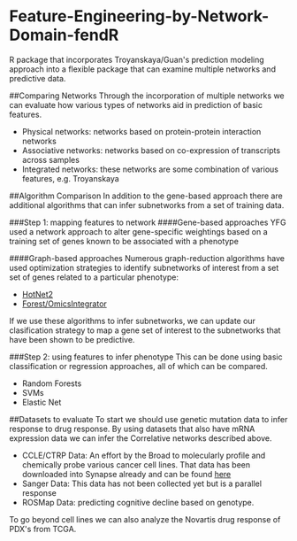 # Feature-Engineering-by-Network-Domain-fendR
R package that incorporates Troyanskaya/Guan's prediction modeling approach into a flexible package that can examine multiple networks and predictive data. 

##Comparing Networks
Through the incorporation of multiple networks we can evaluate how various types of networks aid in prediction of basic features.
* Physical networks: networks based on protein-protein interaction networks
* Associative networks: networks based on co-expression of transcripts across samples
* Integrated networks: these networks are some combination of various features, e.g. Troyanskaya

##Algorithm Comparison
In addition to the gene-based approach there are additional algorithms that can infer subnetworks from a set of training data. 

###Step 1: mapping features to network
####Gene-based approaches
YFG used a network approach to alter gene-specific weightings based on a training set of genes known to be associated with a phenotype

####Graph-based approaches
Numerous graph-reduction algorithms have used optimization strategies to identify subnetworks of interest from a set set of genes related to a particular phenotype:
* [HotNet2](https://github.com/raphael-group/hotnet2)
* [Forest/OmicsIntegrator](https://github.com/fraenkel-lab/OmicsIntegrator)

If we use these algorithms to infer subnetworks, we can update our clasification strategy to map a gene set of interest to the subnetworks that have been shown to be predictive.

###Step 2: using features to infer phenotype 
This can be done using basic classification or regression approaches, all of which can be compared. 
* Random Forests
* SVMs
* Elastic Net

##Datasets to evaluate
To start we should use genetic mutation data to infer response to drug response. By using datasets that also have mRNA expression data we can infer the Correlative networks described above.
* CCLE/CTRP Data: An effort by the Broad to molecularly profile and chemically probe various cancer cell lines.  That data has been downloaded into Synapse already and can be found [here](https://www.synapse.org/#!Synapse:syn5889324)
* Sanger Data: This data has not been collected yet but is a parallel response
* ROSMap Data: predicting cognitive decline based on genotype.

To go beyond cell lines we can also analyze the Novartis drug response of PDX's from TCGA. 

